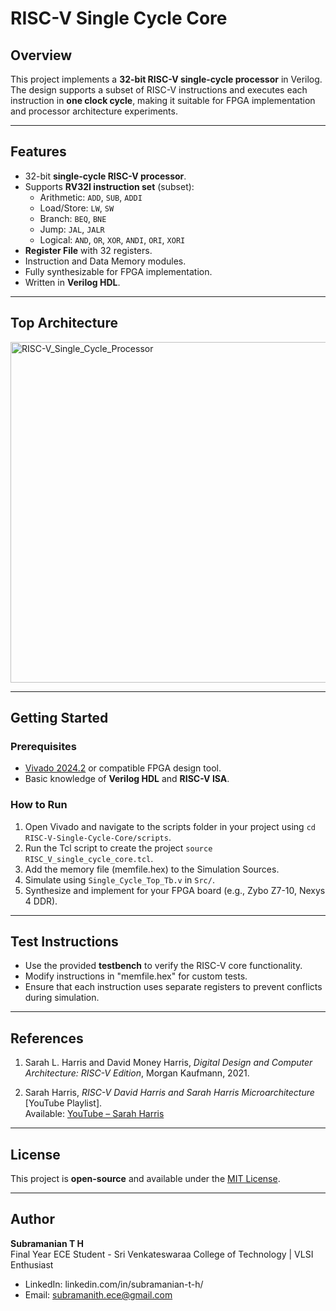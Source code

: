 # RISC-V Single Cycle Core

## Overview
This project implements a **32-bit RISC-V single-cycle processor** in Verilog.  
The design supports a subset of RISC-V instructions and executes each instruction in **one clock cycle**, making it suitable for FPGA implementation and processor architecture experiments.

---

## Features
- 32-bit **single-cycle RISC-V processor**.
- Supports **RV32I instruction set** (subset):
  - Arithmetic: `ADD`, `SUB`, `ADDI`
  - Load/Store: `LW`, `SW`
  - Branch: `BEQ`, `BNE`
  - Jump: `JAL`, `JALR`
  - Logical: `AND`, `OR`, `XOR`, `ANDI`, `ORI`, `XORI`
- **Register File** with 32 registers.
- Instruction and Data Memory modules.
- Fully synthesizable for FPGA implementation.
- Written in **Verilog HDL**.

---

## Top Architecture

<img width="1024" height="545" alt="RISC-V_Single_Cycle_Processor" src="https://github.com/user-attachments/assets/b5c362c6-e05c-4562-99c5-8a5c1f628d00" />

---

## Getting Started

### Prerequisites
- [Vivado 2024.2](https://www.xilinx.com/products/design-tools/vivado.html) or compatible FPGA design tool.
- Basic knowledge of **Verilog HDL** and **RISC-V ISA**.

### How to Run
1. Open Vivado and navigate to the scripts folder in your project using `cd RISC-V-Single-Cycle-Core/scripts`.
2. Run the Tcl script to create the project `source RISC_V_single_cycle_core.tcl`.
3. Add the memory file (memfile.hex) to the Simulation Sources.
4. Simulate using `Single_Cycle_Top_Tb.v` in `Src/`.
5. Synthesize and implement for your FPGA board (e.g., Zybo Z7-10, Nexys 4 DDR).

---

## Test Instructions
- Use the provided **testbench** to verify the RISC-V core functionality.
- Modify instructions in "memfile.hex" for custom tests.
- Ensure that each instruction uses separate registers to prevent conflicts during simulation.

---
## References

1. Sarah L. Harris and David Money Harris, *Digital Design and Computer Architecture: RISC-V Edition*, Morgan Kaufmann, 2021.  

2. Sarah Harris, *RISC-V David Harris and Sarah Harris Microarchitecture* [YouTube Playlist].  
   Available: [YouTube – Sarah Harris](https://www.youtube.com/watch?v=lrN-uBKooRY&list=PLhA3DoZr6boVQy9Pz-aPZLH-rA6DvUidB&index=1)
---

## License
This project is **open-source** and available under the [MIT License](LICENSE).

---

## Author
**Subramanian T H**  
Final Year ECE Student - Sri Venkateswaraa College of Technology | VLSI Enthusiast
- LinkedIn: linkedin.com/in/subramanian-t-h/  
- Email: subramanith.ece@gmail.com




